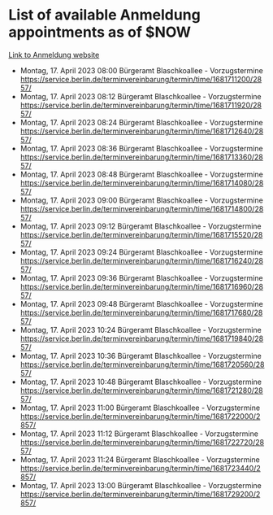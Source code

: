# List of available Anmeldung appointments as of $NOW
[Link to Anmeldung website](https://service.berlin.de/terminvereinbarung/termin/tag.php?termin=1&anliegen[]=120686&dienstleisterlist=122210,122217,327316,122219,327312,122227,327314,122231,327346,122243,327348,122254,122252,329742,122260,329745,122262,329748,122271,327278,122273,327274,122277,327276,330436,122280,327294,122282,327290,122284,327292,122291,327270,122285,327266,122286,327264,122296,327268,150230,329760,122297,327286,122294,327284,122312,329763,122314,329775,122304,327330,122311,327334,122309,327332,317869,122281,327352,122279,329772,122283,122276,327324,122274,327326,122267,329766,122246,327318,122251,327320,122257,327322,122208,327298,122226,327300&herkunft=http%3A%2F%2Fservice.berlin.de%2Fdienstleistung%2F120686%2F)
- Montag, 17. April 2023 08:00 Bürgeramt Blaschkoallee - Vorzugstermine https://service.berlin.de/terminvereinbarung/termin/time/1681711200/2857/
- Montag, 17. April 2023 08:12 Bürgeramt Blaschkoallee - Vorzugstermine https://service.berlin.de/terminvereinbarung/termin/time/1681711920/2857/
- Montag, 17. April 2023 08:24 Bürgeramt Blaschkoallee - Vorzugstermine https://service.berlin.de/terminvereinbarung/termin/time/1681712640/2857/
- Montag, 17. April 2023 08:36 Bürgeramt Blaschkoallee - Vorzugstermine https://service.berlin.de/terminvereinbarung/termin/time/1681713360/2857/
- Montag, 17. April 2023 08:48 Bürgeramt Blaschkoallee - Vorzugstermine https://service.berlin.de/terminvereinbarung/termin/time/1681714080/2857/
- Montag, 17. April 2023 09:00 Bürgeramt Blaschkoallee - Vorzugstermine https://service.berlin.de/terminvereinbarung/termin/time/1681714800/2857/
- Montag, 17. April 2023 09:12 Bürgeramt Blaschkoallee - Vorzugstermine https://service.berlin.de/terminvereinbarung/termin/time/1681715520/2857/
- Montag, 17. April 2023 09:24 Bürgeramt Blaschkoallee - Vorzugstermine https://service.berlin.de/terminvereinbarung/termin/time/1681716240/2857/
- Montag, 17. April 2023 09:36 Bürgeramt Blaschkoallee - Vorzugstermine https://service.berlin.de/terminvereinbarung/termin/time/1681716960/2857/
- Montag, 17. April 2023 09:48 Bürgeramt Blaschkoallee - Vorzugstermine https://service.berlin.de/terminvereinbarung/termin/time/1681717680/2857/
- Montag, 17. April 2023 10:24 Bürgeramt Blaschkoallee - Vorzugstermine https://service.berlin.de/terminvereinbarung/termin/time/1681719840/2857/
- Montag, 17. April 2023 10:36 Bürgeramt Blaschkoallee - Vorzugstermine https://service.berlin.de/terminvereinbarung/termin/time/1681720560/2857/
- Montag, 17. April 2023 10:48 Bürgeramt Blaschkoallee - Vorzugstermine https://service.berlin.de/terminvereinbarung/termin/time/1681721280/2857/
- Montag, 17. April 2023 11:00 Bürgeramt Blaschkoallee - Vorzugstermine https://service.berlin.de/terminvereinbarung/termin/time/1681722000/2857/
- Montag, 17. April 2023 11:12 Bürgeramt Blaschkoallee - Vorzugstermine https://service.berlin.de/terminvereinbarung/termin/time/1681722720/2857/
- Montag, 17. April 2023 11:24 Bürgeramt Blaschkoallee - Vorzugstermine https://service.berlin.de/terminvereinbarung/termin/time/1681723440/2857/
- Montag, 17. April 2023 13:00 Bürgeramt Blaschkoallee - Vorzugstermine https://service.berlin.de/terminvereinbarung/termin/time/1681729200/2857/
